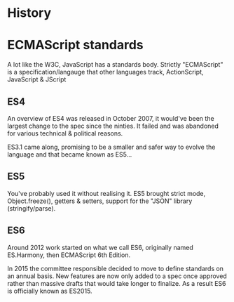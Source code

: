 # History

# ECMAScript standards
A lot like the W3C, JavaScript has a standards body. Strictly "ECMAScript" is a specification/langauge that other languages track, ActionScript, JavaScript & JScript

## ES4
An overview of ES4 was released in October 2007, it would've been the largest change to the spec since the ninties. It failed and was abandoned for various technical & political reasons.

ES3.1 came along, promising to be a smaller and safer way to evolve the language and that became known as ES5...

## ES5
You've probably used it without realising it. ES5 brought strict mode, Object.freeze(), getters & setters, support for the "JSON" library (stringify/parse).

## ES6

Around 2012 work started on what we call ES6, originally named ES.Harmony, then ECMAScript 6th Edition.

In 2015 the committee responsible decided to move to define standards on an annual basis. New features are now only added to a spec once approved rather than massive drafts that would take longer to finalize. As a result ES6 is officially known as ES2015.
